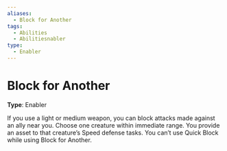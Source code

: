 ```yaml
---
aliases:
  - Block for Another
tags:
  - Abilities
  - Abilitiesnabler
type:
  - Enabler
---
```


# Block for Another

**Type**: Enabler

If you use a light or medium weapon, you can block attacks made against an ally near you. Choose one creature within immediate range. You provide an asset to that creature’s Speed defense tasks. You can’t use Quick Block while using Block for Another.
